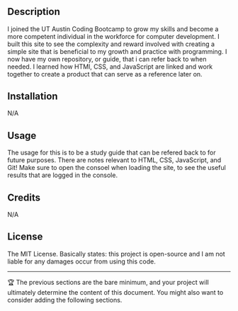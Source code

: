 # <My Pre-Work Study Guide>

## Description

I joined the UT Austin Coding Bootcamp to grow my skills and become a more competent individual in the workforce for computer development. I
built this site to see the complexity and reward involved with creating a 
simple site that is beneficial to my growth and practice with programming.
I now have my own repository, or guide, that i can refer back to when needed. I learned how HTMl, CSS, and JavaScript are linked and work together to create a product that can serve as a reference later on.

## Installation

N/A

## Usage

The usage for this is to be a study guide that can be refered back to for future purposes. There are notes relevant to HTML, CSS, JavaScript, and Git! Make sure to open the consoel when loading the site, to see the useful results that are logged in the console. 

## Credits

N/A

## License

The MIT License. Basically states: this project is open-source and I am not liable for any damages occur from using this code.

---

🏆 The previous sections are the bare minimum, and your project will ultimately determine the content of this document. You might also want to consider adding the following sections.
